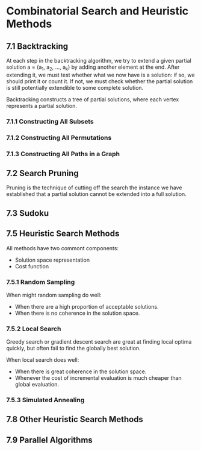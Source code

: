 Combinatorial Search and Heuristic Methods
==========================================

7.1 Backtracking
----------------

At each step in the backtracking algorithm, we try to extend a given partial solution a = (a<sub>1</sub>, a<sub>2</sub>, ..., a<sub>k</sub>) by adding another element at the end. After extending it, we must test whether what we now have is a solution: if so, we should print it or count it. If not, we must check whether the partial solution is still potentially extendible to some complete solution.

Backtracking constructs a tree of partial solutions, where each vertex represents a partial solution.

### 7.1.1 Constructing All Subsets

### 7.1.2 Constructing All Permutations

### 7.1.3 Constructing All Paths in a Graph

7.2 Search Pruning
------------------

Pruning is the technique of cutting off the search the instance we have established that a partial solution cannot be extended into a full solution.

7.3 Sudoku
----------

7.5 Heuristic Search Methods
----------------------------

All methods have two commont components:   
* Solution space representation
* Cost function

### 7.5.1 Random Sampling

When might random sampling do well:   

* When there are a high proportion of acceptable solutions.
* When there is no coherence in the solution space.

### 7.5.2 Local Search

Greedy search or gradient descent search are great at finding local optima quickly, but often fail to find the globally best solution.

When local search does well:

* When there is great coherence in the solution space.
* Whenever the cost of incremental evaluation is much cheaper than global evaluation.

### 7.5.3 Simulated Annealing

7.8 Other Heuristic Search Methods
----------------------------------

7.9 Parallel Algorithms
-----------------------


